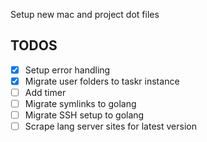 Setup new mac and project dot files

## TODOS

- [x] Setup error handling
- [x] Migrate user folders to taskr instance
- [ ] Add timer
- [ ] Migrate symlinks to golang
- [ ] Migrate SSH setup to golang
- [ ] Scrape lang server sites for latest version
